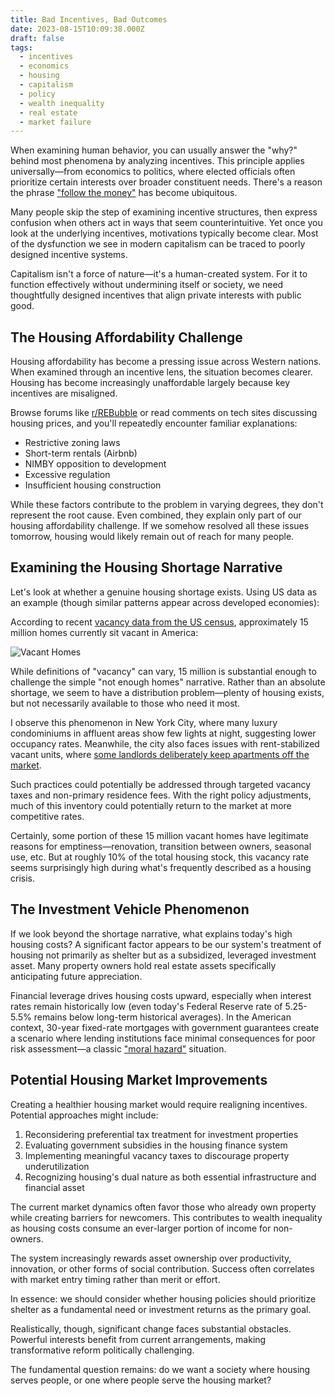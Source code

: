 ```yaml
---
title: Bad Incentives, Bad Outcomes
date: 2023-08-15T10:09:38.000Z
draft: false
tags:
  - incentives
  - economics
  - housing
  - capitalism
  - policy
  - wealth inequality
  - real estate
  - market failure
---
```


When examining human behavior, you can usually answer the "why?" behind most phenomena by analyzing incentives. This principle applies universally—from economics to politics, where elected officials often prioritize certain interests over broader constituent needs. There's a reason the phrase ["follow the money"](https://en.wikipedia.org/wiki/Follow_the_money) has become ubiquitous.

Many people skip the step of examining incentive structures, then express confusion when others act in ways that seem counterintuitive. Yet once you look at the underlying incentives, motivations typically become clear. Most of the dysfunction we see in modern capitalism can be traced to poorly designed incentive systems.

Capitalism isn't a force of nature—it's a human-created system. For it to function effectively without undermining itself or society, we need thoughtfully designed incentives that align private interests with public good.

## The Housing Affordability Challenge

Housing affordability has become a pressing issue across Western nations. When examined through an incentive lens, the situation becomes clearer. Housing has become increasingly unaffordable largely because key incentives are misaligned.

Browse forums like [r/REBubble](https://old.reddit.com/r/REBubble/) or read comments on tech sites discussing housing prices, and you'll repeatedly encounter familiar explanations:

- Restrictive zoning laws
- Short-term rentals (Airbnb)
- NIMBY opposition to development
- Excessive regulation
- Insufficient housing construction

While these factors contribute to the problem in varying degrees, they don't represent the root cause. Even combined, they explain only part of our housing affordability challenge. If we somehow resolved all these issues tomorrow, housing would likely remain out of reach for many people.

## Examining the Housing Shortage Narrative

Let's look at whether a genuine housing shortage exists. Using US data as an example (though similar patterns appear across developed economies):

According to recent [vacancy data from the US census](https://www.census.gov/housing/hvs/files/currenthvspress.pdf), approximately 15 million homes currently sit vacant in America:

![Vacant Homes](vacant-hoooms.png)

While definitions of "vacancy" can vary, 15 million is substantial enough to challenge the simple "not enough homes" narrative. Rather than an absolute shortage, we seem to have a distribution problem—plenty of housing exists, but not necessarily available to those who need it most.

I observe this phenomenon in New York City, where many luxury condominiums in affluent areas show few lights at night, suggesting lower occupancy rates. Meanwhile, the city also faces issues with rent-stabilized vacant units, where [some landlords deliberately keep apartments off the market](https://www.curbed.com/2023/07/landlords-bluffing-vacant-apartments-warehousing-nyc.html).

Such practices could potentially be addressed through targeted vacancy taxes and non-primary residence fees. With the right policy adjustments, much of this inventory could potentially return to the market at more competitive rates.

Certainly, some portion of these 15 million vacant homes have legitimate reasons for emptiness—renovation, transition between owners, seasonal use, etc. But at roughly 10% of the total housing stock, this vacancy rate seems surprisingly high during what's frequently described as a housing crisis.

## The Investment Vehicle Phenomenon

If we look beyond the shortage narrative, what explains today's high housing costs? A significant factor appears to be our system's treatment of housing not primarily as shelter but as a subsidized, leveraged investment asset. Many property owners hold real estate assets specifically anticipating future appreciation.

Financial leverage drives housing costs upward, especially when interest rates remain historically low (even today's Federal Reserve rate of 5.25-5.5% remains below long-term historical averages). In the American context, 30-year fixed-rate mortgages with government guarantees create a scenario where lending institutions face minimal consequences for poor risk assessment—a classic ["moral hazard"](https://en.wikipedia.org/wiki/Moral_hazard) situation.

## Potential Housing Market Improvements

Creating a healthier housing market would require realigning incentives. Potential approaches might include:

1. Reconsidering preferential tax treatment for investment properties
2. Evaluating government subsidies in the housing finance system
3. Implementing meaningful vacancy taxes to discourage property underutilization
4. Recognizing housing's dual nature as both essential infrastructure and financial asset

The current market dynamics often favor those who already own property while creating barriers for newcomers. This contributes to wealth inequality as housing costs consume an ever-larger portion of income for non-owners.

The system increasingly rewards asset ownership over productivity, innovation, or other forms of social contribution. Success often correlates with market entry timing rather than merit or effort.

In essence: we should consider whether housing policies should prioritize shelter as a fundamental need or investment returns as the primary goal.

Realistically, though, significant change faces substantial obstacles. Powerful interests benefit from current arrangements, making transformative reform politically challenging.

The fundamental question remains: do we want a society where housing serves people, or one where people serve the housing market?
